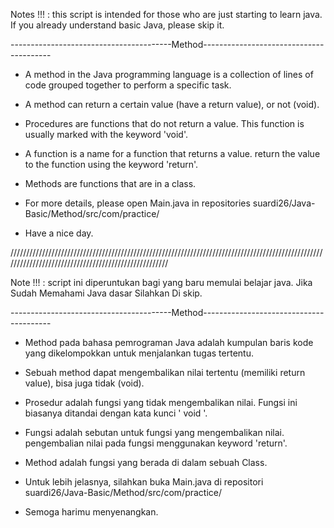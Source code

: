 Notes !!! : this script is intended for those who are just starting to learn java. If you already understand basic Java, please skip it.

----------------------------------------Method----------------------------------------

- A method in the Java programming language is a collection of lines of code grouped together to perform a specific task.

- A method can return a certain value (have a return value), or not (void).

- Procedures are functions that do not return a value. This function is usually marked with the keyword 'void'.

- A function is a name for a function that returns a value. return the value to the function using the keyword 'return'.

- Methods are functions that are in a class.

- For more details, please open Main.java in repositories suardi26/Java-Basic/Method/src/com/practice/

- Have a nice day. 

/////////////////////////////////////////////////////////////////////////////////////////////////////////////////////////////////////////////////////

Note !!! : script ini diperuntukan bagi yang baru memulai belajar java. Jika Sudah Memahami Java dasar Silahkan Di skip.

----------------------------------------Method----------------------------------------

- Method pada bahasa pemrograman Java adalah kumpulan baris kode yang dikelompokkan untuk menjalankan tugas tertentu.

- Sebuah method dapat mengembalikan nilai tertentu (memiliki return value), bisa juga tidak (void).

- Prosedur adalah fungsi yang tidak mengembalikan nilai. Fungsi ini biasanya ditandai dengan kata kunci ' void '.

- Fungsi adalah sebutan untuk fungsi yang mengembalikan nilai. pengembalian nilai pada fungsi menggunakan keyword  'return'.

- Method adalah fungsi yang berada di dalam sebuah Class.

- Untuk lebih jelasnya, silahkan buka Main.java di repositori suardi26/Java-Basic/Method/src/com/practice/

- Semoga harimu menyenangkan.
